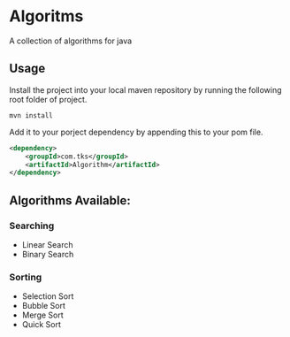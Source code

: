 # Algoritms
A collection of algorithms for java

## Usage
Install the project into your local maven repository by running the following root folder of project.
```shell
mvn install
```
Add it to your porject dependency by appending this to your pom file.
```xml
<dependency>
    <groupId>com.tks</groupId>
    <artifactId>Algorithm</artifactId>
</dependency>
```

## Algorithms Available: 
### Searching
* Linear Search
* Binary Search
### Sorting
* Selection Sort
* Bubble Sort
* Merge Sort
* Quick Sort
